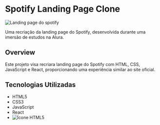 # Spotify Landing Page Clone

![Landing page do spotify](https://raw.githubusercontent.com/dangosil/spotify-landing-page-imersao-alura/main/Screenshot%202024-01-28%20172118.png)

Uma recriação da landing page do Spotify, desenvolvida durante uma imersão de estudos na Alura.

## Overview

Este projeto visa recriara landing page do Spotify com HTML, CSS, JavaScript e React, proporcionando uma experiência similar ao site oficial.

## Tecnologias Utilizadas

- <i class="fab fa-html5"></i> HTML5
- <i class="fab fa-css3"></i> CSS3
- <i class="fa-brands fa-js"></i> JavaScript
- <i class="fab fa-react"></i> React
- ![Ícone HTML5](https://camo.githubusercontent.com/8c95c30bbbb31090409f6f4aad5fedee18abddcf96cde0d9687c7a5eab0978dd/68747470733a2f2f696d672e736869656c64732e696f2f62616467652f2d48544d4c2d3044313131373f7374796c653d666f722d7468652d6261646765266c6f676f3d68746d6c35266c6f676f436f6c6f723d653334633236266c6162656c436f6c6f723d304431313137)
